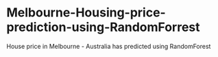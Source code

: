 # Melbourne-Housing-price-prediction-using-RandomForrest
House price in Melbourne - Australia has predicted using RandomForest
